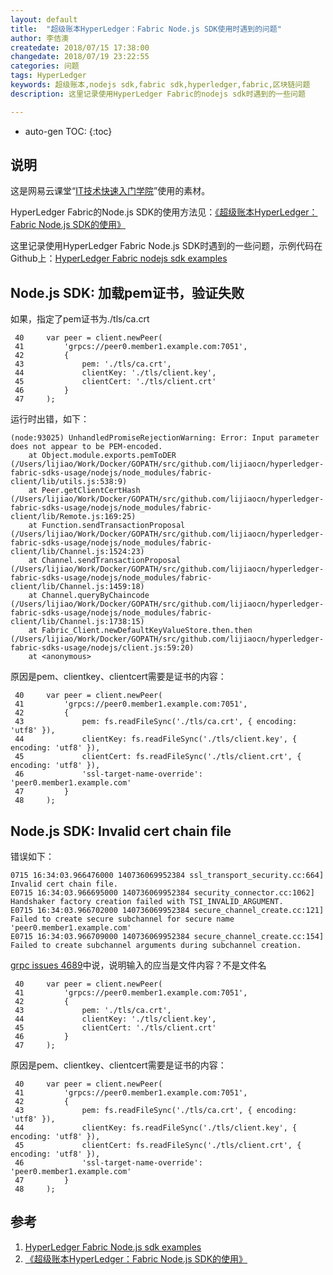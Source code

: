 ```yaml
---
layout: default
title:  "超级账本HyperLedger：Fabric Node.js SDK使用时遇到的问题"
author: 李佶澳
createdate: 2018/07/15 17:38:00
changedate: 2018/07/19 23:22:55
categories: 问题
tags: HyperLedger
keywords: 超级账本,nodejs sdk,fabric sdk,hyperledger,fabric,区块链问题
description: 这里记录使用HyperLedger Fabric的nodejs sdk时遇到的一些问题

---
```


* auto-gen TOC:
{:toc}

## 说明

这是网易云课堂“[IT技术快速入门学院](https://study.163.com/provider/400000000376006/course.htm?share=2&shareId=400000000376006)”使用的素材。

HyperLedger Fabric的Node.js SDK的使用方法见：[《超级账本HyperLedger：Fabric Node.js SDK的使用》][2]

这里记录使用HyperLedger Fabric Node.js SDK时遇到的一些问题，示例代码在Github上：[HyperLedger Fabric nodejs sdk examples][1]

## Node.js SDK: 加载pem证书，验证失败

如果，指定了pem证书为./tls/ca.crt

	 40     var peer = client.newPeer(
	 41         'grpcs://peer0.member1.example.com:7051',
	 42         {
	 43             pem: './tls/ca.crt',
	 44             clientKey: './tls/client.key',
	 45             clientCert: './tls/client.crt'
	 46         }
	 47     );

运行时出错，如下：

	(node:93025) UnhandledPromiseRejectionWarning: Error: Input parameter does not appear to be PEM-encoded.
	    at Object.module.exports.pemToDER (/Users/lijiao/Work/Docker/GOPATH/src/github.com/lijiaocn/hyperledger-fabric-sdks-usage/nodejs/node_modules/fabric-client/lib/utils.js:538:9)
	    at Peer.getClientCertHash (/Users/lijiao/Work/Docker/GOPATH/src/github.com/lijiaocn/hyperledger-fabric-sdks-usage/nodejs/node_modules/fabric-client/lib/Remote.js:169:25)
	    at Function.sendTransactionProposal (/Users/lijiao/Work/Docker/GOPATH/src/github.com/lijiaocn/hyperledger-fabric-sdks-usage/nodejs/node_modules/fabric-client/lib/Channel.js:1524:23)
	    at Channel.sendTransactionProposal (/Users/lijiao/Work/Docker/GOPATH/src/github.com/lijiaocn/hyperledger-fabric-sdks-usage/nodejs/node_modules/fabric-client/lib/Channel.js:1459:18)
	    at Channel.queryByChaincode (/Users/lijiao/Work/Docker/GOPATH/src/github.com/lijiaocn/hyperledger-fabric-sdks-usage/nodejs/node_modules/fabric-client/lib/Channel.js:1738:15)
	    at Fabric_Client.newDefaultKeyValueStore.then.then (/Users/lijiao/Work/Docker/GOPATH/src/github.com/lijiaocn/hyperledger-fabric-sdks-usage/nodejs/client.js:59:20)
	    at <anonymous>

原因是pem、clientkey、clientcert需要是证书的内容：

	 40     var peer = client.newPeer(
	 41         'grpcs://peer0.member1.example.com:7051',
	 42         {
	 43             pem: fs.readFileSync('./tls/ca.crt', { encoding: 'utf8' }),
	 44             clientKey: fs.readFileSync('./tls/client.key', { encoding: 'utf8' }),
	 45             clientCert: fs.readFileSync('./tls/client.crt', { encoding: 'utf8' }),
	 46             'ssl-target-name-override': 'peer0.member1.example.com'
	 47         }
	 48     );

## Node.js SDK: Invalid cert chain file

错误如下：

	0715 16:34:03.966476000 140736069952384 ssl_transport_security.cc:664] Invalid cert chain file.
	E0715 16:34:03.966695000 140736069952384 security_connector.cc:1062]   Handshaker factory creation failed with TSI_INVALID_ARGUMENT.
	E0715 16:34:03.966702000 140736069952384 secure_channel_create.cc:121] Failed to create secure subchannel for secure name 'peer0.member1.example.com'
	E0715 16:34:03.966709000 140736069952384 secure_channel_create.cc:154] Failed to create subchannel arguments during subchannel creation.

[grpc issues 4689](https://github.com/grpc/grpc/issues/4689)中说，说明输入的应当是文件内容？不是文件名

	 40     var peer = client.newPeer(
	 41         'grpcs://peer0.member1.example.com:7051',
	 42         {
	 43             pem: './tls/ca.crt',
	 44             clientKey: './tls/client.key',
	 45             clientCert: './tls/client.crt'
	 46         }
	 47     );

原因是pem、clientkey、clientcert需要是证书的内容：

	 40     var peer = client.newPeer(
	 41         'grpcs://peer0.member1.example.com:7051',
	 42         {
	 43             pem: fs.readFileSync('./tls/ca.crt', { encoding: 'utf8' }),
	 44             clientKey: fs.readFileSync('./tls/client.key', { encoding: 'utf8' }),
	 45             clientCert: fs.readFileSync('./tls/client.crt', { encoding: 'utf8' }),
	 46             'ssl-target-name-override': 'peer0.member1.example.com'
	 47         }
	 48     );

## 参考

1. [HyperLedger Fabric Node.js sdk examples][1]
2. [《超级账本HyperLedger：Fabric Node.js SDK的使用》][2]

[1]: https://github.com/introclass/hyperledger-fabric-sdks-usage/tree/master/nodejs "HyperLedger Fabric nodejs sdk examples" 
[2]: http://www.lijiaocn.com/%E7%BC%96%E7%A8%8B/2018/04/25/hyperledger-fabric-sdk-nodejs.html "《超级账本HyperLedger：Fabric Node.js SDK的使用》"

